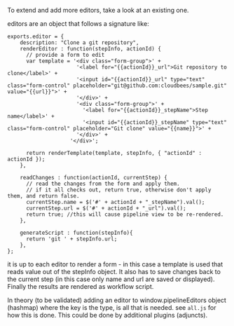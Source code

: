 To extend and add more editors, take a look at an existing one. 

editors are an object that follows a signature like: 

```
exports.editor = {
    description: "Clone a git repository",        
    renderEditor : function(stepInfo, actionId) {      
      // provide a form to edit
      var template = '<div class="form-group">' +
                      '<label for="{{actionId}}_url">Git repository to clone</label>' +
                      '<input id="{{actionId}}_url" type="text" class="form-control" placeholder="git@github.com:cloudbees/sample.git" value="{{url}}">' +                      
                      '</div>' +
                      '<div class="form-group">' +
                        '<label for="{{actionId}}_stepName">Step name</label>' +
                        '<input id="{{actionId}}_stepName" type="text" class="form-control" placeholder="Git clone" value="{{name}}">' +
                      '</div>' +
                    '</div>';        
      
      return renderTemplate(template, stepInfo, { "actionId" : actionId });      
    },
    
    readChanges : function(actionId, currentStep) {
      // read the changes from the form and apply them. 
      // if it all checks out, return true, otherwise don't apply them, and return false. 
      currentStep.name = $('#' + actionId + "_stepName").val();
      currentStep.url = $('#' + actionId + "_url").val();
      return true; //this will cause pipeline view to be re-rendered.
    },
    
    generateScript : function(stepInfo){
      return 'git ' + stepInfo.url;
    },
};
```

it is up to each editor to render a form - in this case a template is used that reads value out of the stepInfo object. It also has to save changes back to the current step (in this case only name and url are saved or displayed). Finally the results are rendered as workflow script.

In theory (to be validated) adding an editor to window.pipelineEditors object (hashmap) where the key is the type, is all that is needed. see `all.js` for how this is done. This could be done by additional plugins (adjuncts).
